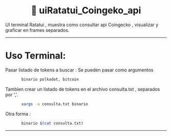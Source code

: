 <h1 align="center">🦑 uiRatatui_Coingeko_api </h1>

UI terminal Ratatui , muestra como consultar api Coingecko , visualizar y graficar en frames separados.
<hr style="color: 30056b2;"/>
<h1>Uso Terminal:</h1>
Pasar listado de tokens a buscar :
Se pueden pasar como argumentos 

``` bash
       binario polkadot, bitcoin
```

Tambien crear un listado de tokens en el archivo consulta.txt , separados por ','.

``` bash
       xargs -a consulta.txt binario
```
Otra forma :
``` bash
       binario $(cat consulta.txt)
```

  
<hr style="color: 30056b2;"/>
